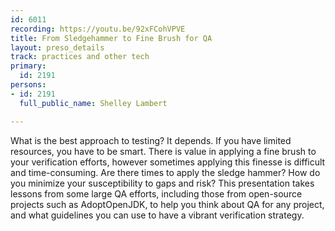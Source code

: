 ```yaml
---
id: 6011
recording: https://youtu.be/92xFCohVPVE
title: From Sledgehammer to Fine Brush for QA
layout: preso_details
track: practices and other tech
primary:
  id: 2191
persons:
- id: 2191
  full_public_name: Shelley Lambert

---
```

What is the best approach to testing? It depends. If you have limited resources, you have to be smart. There is value in applying a fine brush to your verification efforts, however sometimes applying this finesse is difficult and time-consuming. Are there times to apply the sledge hammer? How do you minimize your susceptibility to gaps and risk? This presentation takes lessons from some large QA efforts, including those from open-source projects such as AdoptOpenJDK, to help you think about QA for any project, and what guidelines you can use to have a vibrant verification strategy.
